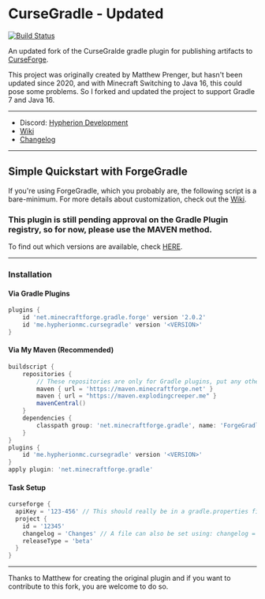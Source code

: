 # CurseGradle - Updated

[![Build Status](https://ci.explodingcreeper.me/buildStatus/icon?job=CurseGradle)](https://ci.explodingcreeper.me/view/HypherionMC's%20Projects/job/CurseGradle/)

An updated fork of the CurseGralde gradle plugin for publishing artifacts to [CurseForge](https://curseforge.com/).

This project was originally created by Matthew Prenger, but hasn't been updated since 2020, and with Minecraft Switching to Java 16, this could pose some problems. So I forked and updated the project to support Gradle 7 and Java 16.

___

* Discord: [Hypherion Development](https://discord.gg/PdVnXf9)
* [Wiki](https://github.com/matthewprenger/CurseGradle/wiki/)
* [Changelog](https://github.com/exploding-creeper/CurseGradle/releases)

___

## Simple Quickstart with ForgeGradle
If you're using ForgeGradle, which you probably are, the following script is a bare-minimum. For more details about customization, check out the [Wiki](https://github.com/matthewprenger/CurseGradle/wiki).

### This plugin is still pending approval on the Gradle Plugin registry, so for now, please use the MAVEN method.

To find out which versions are available, check [HERE](https://maven.explodingcreeper.me/me/hypherionmc/CurseGradle/).

___

### Installation
#### Via Gradle Plugins

```gradle
plugins {
    id 'net.minecraftforge.gradle.forge' version '2.0.2'
    id 'me.hypherionmc.cursegradle' version '<VERSION>'
}
```

#### Via My Maven (Recommended)
```gradle
buildscript {
    repositories {
        // These repositories are only for Gradle plugins, put any other repositories in the repository block further below
        maven { url = 'https://maven.minecraftforge.net' }
        maven { url = "https://maven.explodingcreeper.me" }
        mavenCentral()
    }
    dependencies {
        classpath group: 'net.minecraftforge.gradle', name: 'ForgeGradle', version: '5.1.+', changing: true
    }
}
plugins {
    id 'me.hypherionmc.cursegradle' version '<VERSION>'
}
apply plugin: 'net.minecraftforge.gradle'
```

#### Task Setup
```gradle
curseforge {
  apiKey = '123-456' // This should really be in a gradle.properties file
  project {
    id = '12345'
    changelog = 'Changes' // A file can also be set using: changelog = file('changelog.txt')
    releaseType = 'beta'
  }
}
```
___

Thanks to Matthew for creating the original plugin and if you want to contribute to this fork, you are welcome to do so.
